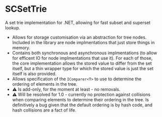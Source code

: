 ﻿# SCSetTrie

A set trie implementation for .NET, allowing for fast subset and superset lookup.

* Allows for storage customisation via an abstraction for tree nodes.
  Included in the library are node implmentations that just store things in memory.
* Contains both synchronous and asynchronous implmentations (to allow for efficent 
  IO for node implmentations that use it). For each of those, the core implementation 
  allows the stored value to differ from the set itself, but a thin wrapper type for
  which the stored value is just the set itself is also provided.
* Allows specification of the `IComparer<T>` to use to determine the ordering of elements in
  the tree.
* ⚠ Is add-only, for the moment at least - no removals.
* ⚠ Will be resolved for 1.0 - currently no protection against collisions when comparing
  elements to determine their ordering in the tree. Is definitively a bug given that the 
  default ordering is by hash code, and hash collisions are a fact of life.
